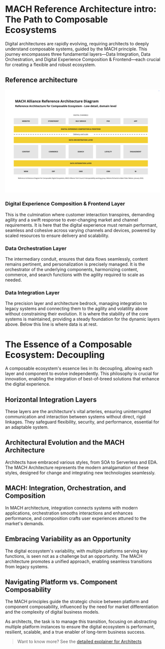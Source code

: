 # MACH Reference Architecture intro: The Path to Composable Ecosystems

Digital architectures are rapidly evolving, requiring architects to deeply understand composable systems, guided by the MACH principle. This journey encompasses three fundamental layers—Data Integration, Data Orchestration, and Digital Experience Composition & Frontend—each crucial for creating a flexible and robust ecosystem.

## Reference architecture
![MACH Alliance Reference Architecture Diagram - Low detail, domain level](../src/diagrams/MACH-Alliance-Reference-Architecture-Diagram-low.png "MACH Alliance Reference Architecture Diagram - Low detail, domain level")


### Digital Experience Composition & Frontend Layer

This is the culmination where customer interaction transpires, demanding agility and a swift response to ever-changing market and channel requirements. It is here that the digital experience must remain performant, seamless and cohesive across varying channels and devices, powered by scaled resources to ensure delivery and scalability.

### Data Orchestration Layer

 The intermediary conduit, ensures that data flows seamlessly, content remains pertinent, and personalization is precisely managed. It is the orchestrator of the underlying components, harmonizing content, commerce, and search functions with the agility required to scale as needed.

### Data Integration Layer

The precision layer and architecture bedrock, managing integration to legacy systems and connecting them to the agility and volatility above without constraining their evolution. It is where the stability of the core systems is maintained, providing a steady foundation for the dynamic layers above. Below this line is where data is at rest.



# The Essence of a Composable Ecosystem: Decoupling

A composable ecosystem's essence lies in its decoupling, allowing each layer and component to evolve independently. This philosophy is crucial for innovation, enabling the integration of best-of-breed solutions that enhance the digital experience.

## Horizontal Integration Layers

These layers are the architecture's vital arteries, ensuring uninterrupted communication and interaction between systems without direct, rigid linkages. They safeguard flexibility, security, and performance, essential for an adaptable system.

## Architectural Evolution and the MACH Architecture

Architects have embraced various styles, from SOA to Serverless and EDA. The MACH Architecture represents the modern amalgamation of these styles, designed for change and integrating new technologies seamlessly.

## MACH: Integration, Orchestration, and Composition

In MACH architecture, integration connects systems with modern applications, orchestration smooths interactions and enhances performance, and composition crafts user experiences attuned to the market's demands.

## Embracing Variability as an Opportunity

The digital ecosystem's variability, with multiple platforms serving key functions, is seen not as a challenge but an opportunity. The MACH architecture promotes a unified approach, enabling seamless transitions from legacy systems.

## Navigating Platform vs. Component Composability

The MACH principles guide the strategic choice between platform and component composability, influenced by the need for market differentiation and the complexity of digital business models.

As architects, the task is to manage this transition, focusing on abstracting multiple platform instances to ensure the digital ecosystem is performant, resilient, scalable, and a true enabler of long-term business success.

> Want to know more? See the [detailed explainer for Architects](architecture-explained.md)
